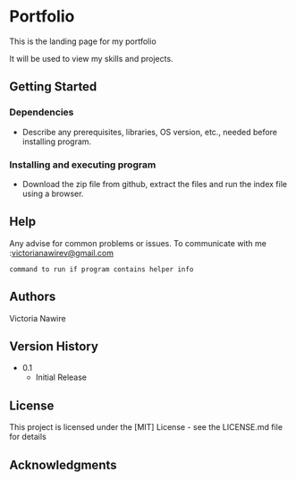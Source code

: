 # Portfolio
This is the landing page for my portfolio

It will be used to view my skills and projects.

## Getting Started

### Dependencies

* Describe any prerequisites, libraries, OS version, etc., needed before installing program.


### Installing and executing program

* Download the zip file from github, extract the files and run the index file using a browser.

## Help

Any advise for common problems or issues.
To communicate with me :victorianawirev@gmail.com
```
command to run if program contains helper info
```

## Authors

Victoria Nawire



## Version History

* 0.1
    * Initial Release

## License

This project is licensed under the [MIT] License - see the LICENSE.md file for details

## Acknowledgments

